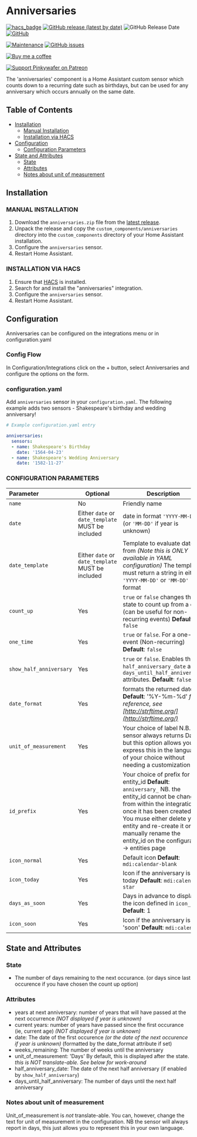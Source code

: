 # Anniversaries

[![hacs_badge](https://img.shields.io/badge/HACS-Default-orange.svg)](https://github.com/custom-components/hacs)
[![GitHub release (latest by date)](https://img.shields.io/github/v/release/pinkywafer/Anniversaries)](https://github.com/pinkywafer/Anniversaries/releases)
![GitHub Release Date](https://img.shields.io/github/release-date/pinkywafer/Anniversaries)
[![GitHub](https://img.shields.io/github/license/pinkywafer/Anniversaries)](LICENSE)

[![Maintenance](https://img.shields.io/badge/Maintained%3F-Yes-brightgreen.svg)](https://github.com/pinkywafer/Anniversaries/graphs/commit-activity)
[![GitHub issues](https://img.shields.io/github/issues/pinkywafer/Anniversaries)](https://github.com/pinkywafer/Anniversaries/issues)

[![Buy me a coffee](https://img.shields.io/static/v1.svg?label=Buy%20me%20a%20coffee&logo=buy%20me%20a%20coffee&logoColor=white&labelColor=ff69b4&message=donate&color=Black)](https://www.buymeacoffee.com/V3q9id4)

[![Support Pinkywafer on Patreon][patreon-shield]][patreon]

The 'anniversaries' component is a Home Assistant custom sensor which counts down to a recurring date such as birthdays, but can be used for any anniversary which occurs annually on the same date.

## Table of Contents

* [Installation](#installation)
  * [Manual Installation](#manual-installation)
  * [Installation via HACS](#installation-via-hacs)
* [Configuration](#configuration)
  * [Configuration Parameters](#configuration-parameters)
* [State and Attributes](#state-and-attributes)
  * [State](#state)
  * [Attributes](#attributes)
  * [Notes about unit of measurement](#notes-about-unit-of-measurement)

## Installation

### MANUAL INSTALLATION

1. Download the `anniversaries.zip` file from the
   [latest release](https://github.com/pinkywafer/anniversaries/releases/latest).
2. Unpack the release and copy the `custom_components/anniversaries` directory
   into the `custom_components` directory of your Home Assistant
   installation.
3. Configure the `anniversaries` sensor.
4. Restart Home Assistant.

### INSTALLATION VIA HACS

1. Ensure that [HACS](https://custom-components.github.io/hacs/) is installed.
2. Search for and install the "anniversaries" integration.
3. Configure the `anniversaries` sensor.
4. Restart Home Assistant.

## Configuration

Anniversaries can be configured on the integrations menu or in configuration.yaml

### Config Flow

In Configuration/Integrations click on the + button, select Anniversaries and configure the options on the form.

### configuration.yaml

Add `anniversaries` sensor in your `configuration.yaml`. The following example adds two sensors - Shakespeare's birthday and wedding anniversary!

```yaml
# Example configuration.yaml entry

anniversaries:
  sensors:
  - name: Shakespeare's Birthday
    date: '1564-04-23'
  - name: Shakespeare's Wedding Anniversary
    date: '1582-11-27'
```

### CONFIGURATION PARAMETERS

|Parameter |Optional|Description
|:----------|----------|------------
| `name` | No | Friendly name
|`date` | Either `date` or `date_template` MUST be included | date in format `'YYYY-MM-DD'` (or `'MM-DD'` if year is unknown)
|`date_template` | Either `date` or `date_template` MUST be included | Template to evaluate date from _(Note this is ONLY available in YAML configuration)_ The template must return a string in either `'YYYY-MM-DD'` or `'MM-DD'` format
| `count_up` | Yes | `true` or `false` changes the state to count up from a date (can be useful for non-recurring events) **Default**: `false`
| `one_time` | Yes | `true` or `false`. For a one-time event (Non-recurring) **Default**: `false`
| `show_half_anniversary` | Yes | `true` or `false`. Enables the `half_anniversary_date` and `days_until_half_anniversary` attributes. **Default**: `false`
| `date_format` | Yes | formats the returned date **Default**: '%Y-%m-%d' _for reference, see [http://strftime.org/](http://strftime.org/)_
| `unit_of_measurement` | Yes | Your choice of label N.B. The sensor always returns Days, but this option allows you to express this in the language of your choice without needing a customization
| `id_prefix` | Yes | Your choice of prefix for the entity_id **Default**: `anniversary_` NB. the entity_id cannot be changed from within the integration once it has been created.  You muse either delete your entity and re-create it or manually rename the entity_id on the configuration -> entities page
| `icon_normal` | Yes | Default icon **Default**:  `mdi:calendar-blank`
| `icon_today` | Yes | Icon if the anniversary is today **Default**: `mdi:calendar-star`
| `days_as_soon` | Yes | Days in advance to display the icon defined in `icon_soon` **Default**: 1
| `icon_soon` | Yes | Icon if the anniversary is 'soon' **Default**: `mdi:calendar`

## State and Attributes

### State

* The number of days remaining to the next occurance. (or days since last occurence if you have chosen the count up option)

### Attributes

* years at next anniversary: number of years that will have passed at the next occurrence _(NOT displayed if year is unknown)_
* current years: number of years have passed since the first occurance (ie, current age)  _(NOT displayed if year is unknown)_
* date:  The date of the first occurence _(or the date of the next occurence if year is unknown)_ (formatted by the date_format attribute if set)
* weeks_remaining: The number of weeks until the anniversary
* unit_of_measurement: 'Days' By default, this is displayed after the state. _this is NOT translate-able.  See below for work-around_
* half_anniversary_date: The date of the next half anniversary (if enabled by `show_half_anniversary`)
* days_until_half_anniversary: The number of days until the next half anniversary

### Notes about unit of measurement

Unit_of_measurement is *not* translate-able.
You can, however, change the text for unit of measurement in the configuration.  NB the sensor will always report in days, this just allows you to represent this in your own language.

[patreon-shield]: https://c5.patreon.com/external/logo/become_a_patron_button.png
[patreon]: https://www.patreon.com/pinkywafer
